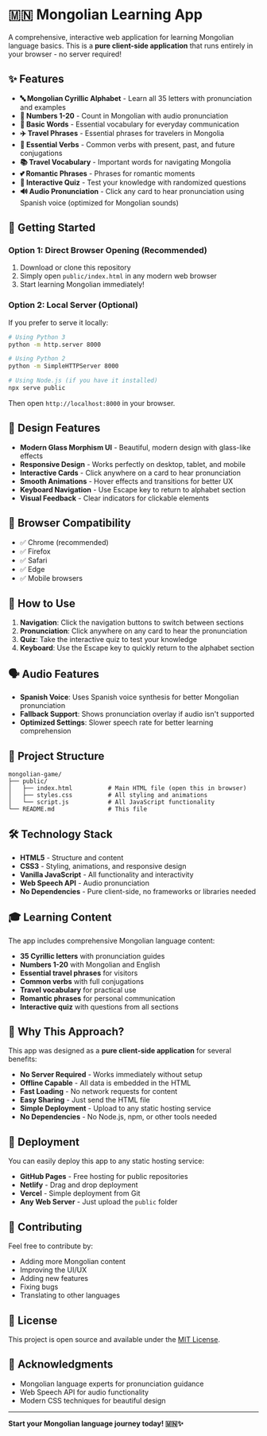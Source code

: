 # 🇲🇳 Mongolian Learning App

A comprehensive, interactive web application for learning Mongolian language basics. This is a **pure client-side application** that runs entirely in your browser - no server required!

## ✨ Features

- **🔤 Mongolian Cyrillic Alphabet** - Learn all 35 letters with pronunciation and examples
- **🔢 Numbers 1-20** - Count in Mongolian with audio pronunciation
- **💬 Basic Words** - Essential vocabulary for everyday communication
- **✈️ Travel Phrases** - Essential phrases for travelers in Mongolia
- **🏃 Essential Verbs** - Common verbs with present, past, and future conjugations
- **📚 Travel Vocabulary** - Important words for navigating Mongolia
- **💕 Romantic Phrases** - Phrases for romantic moments
- **🎯 Interactive Quiz** - Test your knowledge with randomized questions
- **🔊 Audio Pronunciation** - Click any card to hear pronunciation using Spanish voice (optimized for Mongolian sounds)

## 🚀 Getting Started

### Option 1: Direct Browser Opening (Recommended)

1. Download or clone this repository
2. Simply open `public/index.html` in any modern web browser
3. Start learning Mongolian immediately!

### Option 2: Local Server (Optional)

If you prefer to serve it locally:

```bash
# Using Python 3
python -m http.server 8000

# Using Python 2
python -m SimpleHTTPServer 8000

# Using Node.js (if you have it installed)
npx serve public
```

Then open `http://localhost:8000` in your browser.

## 🎨 Design Features

- **Modern Glass Morphism UI** - Beautiful, modern design with glass-like effects
- **Responsive Design** - Works perfectly on desktop, tablet, and mobile
- **Interactive Cards** - Click anywhere on a card to hear pronunciation
- **Smooth Animations** - Hover effects and transitions for better UX
- **Keyboard Navigation** - Use Escape key to return to alphabet section
- **Visual Feedback** - Clear indicators for clickable elements

## 📱 Browser Compatibility

- ✅ Chrome (recommended)
- ✅ Firefox
- ✅ Safari
- ✅ Edge
- ✅ Mobile browsers

## 🎯 How to Use

1. **Navigation**: Click the navigation buttons to switch between sections
2. **Pronunciation**: Click anywhere on any card to hear the pronunciation
3. **Quiz**: Take the interactive quiz to test your knowledge
4. **Keyboard**: Use the Escape key to quickly return to the alphabet section

## 🗣️ Audio Features

- **Spanish Voice**: Uses Spanish voice synthesis for better Mongolian pronunciation
- **Fallback Support**: Shows pronunciation overlay if audio isn't supported
- **Optimized Settings**: Slower speech rate for better learning comprehension

## 📁 Project Structure

```
mongolian-game/
├── public/
│   ├── index.html          # Main HTML file (open this in browser)
│   ├── styles.css          # All styling and animations
│   └── script.js           # All JavaScript functionality
└── README.md               # This file
```

## 🛠️ Technology Stack

- **HTML5** - Structure and content
- **CSS3** - Styling, animations, and responsive design
- **Vanilla JavaScript** - All functionality and interactivity
- **Web Speech API** - Audio pronunciation
- **No Dependencies** - Pure client-side, no frameworks or libraries needed

## 🎓 Learning Content

The app includes comprehensive Mongolian language content:

- **35 Cyrillic letters** with pronunciation guides
- **Numbers 1-20** with Mongolian and English
- **Essential travel phrases** for visitors
- **Common verbs** with full conjugations
- **Travel vocabulary** for practical use
- **Romantic phrases** for personal communication
- **Interactive quiz** with questions from all sections

## 🌟 Why This Approach?

This app was designed as a **pure client-side application** for several benefits:

- **No Server Required** - Works immediately without setup
- **Offline Capable** - All data is embedded in the HTML
- **Fast Loading** - No network requests for content
- **Easy Sharing** - Just send the HTML file
- **Simple Deployment** - Upload to any static hosting service
- **No Dependencies** - No Node.js, npm, or other tools needed

## 🚀 Deployment

You can easily deploy this app to any static hosting service:

- **GitHub Pages** - Free hosting for public repositories
- **Netlify** - Drag and drop deployment
- **Vercel** - Simple deployment from Git
- **Any Web Server** - Just upload the `public` folder

## 🤝 Contributing

Feel free to contribute by:

- Adding more Mongolian content
- Improving the UI/UX
- Adding new features
- Fixing bugs
- Translating to other languages

## 📄 License

This project is open source and available under the [MIT License](LICENSE).

## 🙏 Acknowledgments

- Mongolian language experts for pronunciation guidance
- Web Speech API for audio functionality
- Modern CSS techniques for beautiful design

---

**Start your Mongolian language journey today! 🇲🇳✨**
